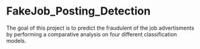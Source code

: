 # FakeJob_Posting_Detection
The goal of this project is to predict the fraudulent of the job advertisments by performing a comparative analysis on four different classification models.
